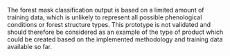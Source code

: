The forest mask classification output is based on a limited amount of training data, which is unlikely to represent all possible phenological conditions or forest structure types. This prototype is not validated and should therefore be considered as an example of the type of product which could be created based on the implemented methodology and training data available so far.
